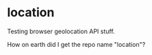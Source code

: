 # location
Testing browser geolocation API stuff.

How on earth did I get the repo name "location"?
